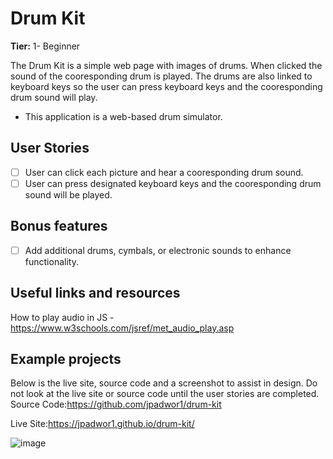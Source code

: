 # Drum Kit

**Tier:** 1- Beginner

The Drum Kit is a simple web page with images of drums. When clicked the sound of the cooresponding drum is played. The drums are also linked to keyboard keys so the user can press keyboard keys and the cooresponding drum sound will play.

-   This application is a web-based drum simulator.


## User Stories

-   [ ] User can click each picture and hear a cooresponding drum sound.
-   [ ] User can press designated keyboard keys and the cooresponding drum sound will be played.

## Bonus features

-   [ ] Add additional drums, cymbals, or electronic sounds to enhance functionality.

## Useful links and resources

How to play audio in JS - https://www.w3schools.com/jsref/met_audio_play.asp

## Example projects

Below is the live site, source code and a screenshot to assist in design. Do not look at the live site or source code until the user stories are completed.
Source Code:https://github.com/jpadwor1/drum-kit

Live Site:https://jpadwor1.github.io/drum-kit/

![image](https://user-images.githubusercontent.com/128070765/235483649-0d36f4d3-befa-4495-91ea-57f0a1578ce3.png)
